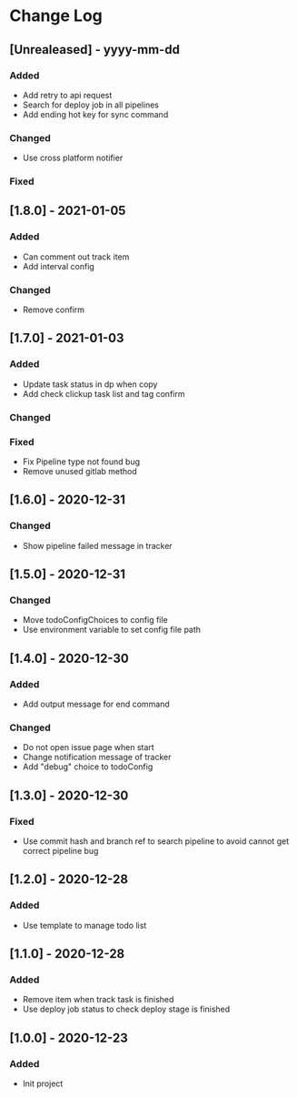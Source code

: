 # Change Log

## [Unrealeased] - yyyy-mm-dd

### Added
- Add retry to api request
- Search for deploy job in all pipelines
- Add ending hot key for sync command

### Changed
- Use cross platform notifier

### Fixed

## [1.8.0] - 2021-01-05

### Added
- Can comment out track item
- Add interval config

### Changed
- Remove confirm

## [1.7.0] - 2021-01-03

### Added
- Update task status in dp when copy
- Add check clickup task list and tag confirm

### Changed

### Fixed

- Fix Pipeline type not found bug
- Remove unused gitlab method

## [1.6.0] - 2020-12-31

### Changed

- Show pipeline failed message in tracker

## [1.5.0] - 2020-12-31

### Changed

- Move todoConfigChoices to config file
- Use environment variable to set config file path

## [1.4.0] - 2020-12-30

### Added

- Add output message for end command

### Changed

- Do not open issue page when start
- Change notification message of tracker
- Add "debug" choice to todoConfig

## [1.3.0] - 2020-12-30

### Fixed

- Use commit hash and branch ref to search pipeline to avoid cannot get correct pipeline bug

## [1.2.0] - 2020-12-28

### Added

- Use template to manage todo list

## [1.1.0] - 2020-12-28

### Added

- Remove item when track task is finished
- Use deploy job status to check deploy stage is finished

## [1.0.0] - 2020-12-23

### Added

- Init project
